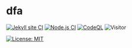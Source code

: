 # dfa

[![Jekyll site CI](https://github.com/Masrik-Dahir/dfa/actions/workflows/jekyll.yml/badge.svg)](https://github.com/Masrik-Dahir/dfa/actions/workflows/jekyll.yml) [![Node.js CI](https://github.com/Masrik-Dahir/dfa/actions/workflows/node.js.yml/badge.svg)](https://github.com/Masrik-Dahir/dfa/actions/workflows/node.js.yml) [![CodeQL](https://github.com/Masrik-Dahir/dfa/actions/workflows/codeql-analysis.yml/badge.svg)](https://github.com/Masrik-Dahir/dfa/actions/workflows/codeql-analysis.yml)
![Visitor](https://visitor-badge.laobi.icu/badge?page_id=Masrik-Dahir.repoName)

[![License: MIT](https://img.shields.io/badge/License-MIT-yellow.svg)](https://opensource.org/licenses/MIT)
